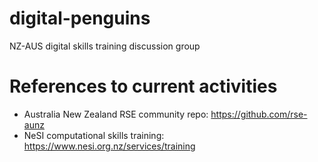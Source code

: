 # digital-penguins
NZ-AUS digital skills training discussion group



# References to current activities
* Australia New Zealand RSE community repo: https://github.com/rse-aunz
* NeSI computational skills training: https://www.nesi.org.nz/services/training
